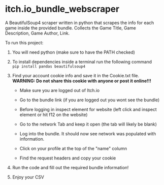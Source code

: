 # itch.io_bundle_webscraper

A BeautifulSoup4 scraper written in python that scrapes the info for each game inside the provided bundle. 
Collects the Game Title, Game Description, Game Author, Link.

To run this project:

1. You will need python (make sure to have the PATH checked) 

2. To install dependencies inside a terminal run the following command  
    `pip install pandas beautifulsoup4`


3. Find your account cookie info and save it in the Cookie.txt file. **WARNING: Do not share this cookie with anyone or post it online!!!**
    - Make sure you are logged out of Itch.io

    - Go to the bundle link (if you are logged out you wont see the bundle)

    - Before logging in inspect element for website (left click and inspect element or hit f12 on the website)

    - Go to the network Tab and keep it open (the tab will likely be blank)

    - Log into the bundle. It should now see network was populated with information. 

    - Click on your profile at the top of the "name" column 

    - Find the request headers and copy your cookie

4. Run the code and fill out the required bundle information! 

5. Enjoy your CSV
